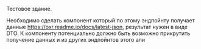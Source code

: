 Тестовое здание.

Необходимо сделать компонент который по этому эндпойнту получает данные
https://oxr.readme.io/docs/latest-json, результат нужен в виде DTO.
К компоненту потенциально должно быть возможно прикрутить получение данных и из других эндпойнтов этого апи